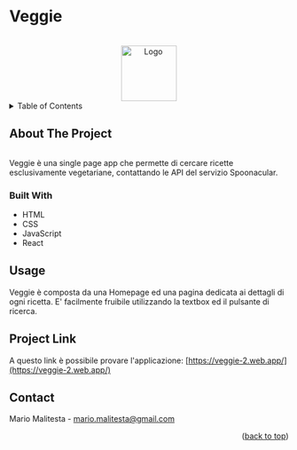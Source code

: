 # Veggie

<div id="top"></div>



<!-- PROJECT LOGO -->
<br />
<div align="center">
  <a href="https://github.com/Mario3999/Library-JS">
    <img src="assets/img/library.png" alt="Logo" width="100" height="100">
  </a>

</div>



<!-- TABLE OF CONTENTS -->
<details>
  <summary>Table of Contents</summary>
  <ol>
    <li>
      <a href="#about-the-project">About The Project</a>
      <ul>
        <li><a href="#built-with">Built With</a></li>
      </ul>
    </li>
    <li><a href="#usage">Usage</a></li>
    <li><a href="#project-link">Project Link</a></li>
    <li><a href="#contact">Contact</a></li>
  </ol>
</details>


<!-- ABOUT THE PROJECT -->
## About The Project

<img src="assets/img/Library-JS.png" alt="" width="" height=""></img>

Veggie è una single page app che permette di cercare ricette esclusivamente vegetariane, contattando le API del servizio Spoonacular.

### Built With

* HTML
* CSS
* JavaScript
* React

<!-- USAGE EXAMPLES -->
## Usage

Veggie è composta da una Homepage ed una pagina dedicata ai dettagli di ogni ricetta. E' facilmente fruibile utilizzando la textbox ed il pulsante di ricerca.

## Project Link

A questo link è possibile provare l'applicazione: [https://veggie-2.web.app/](https://veggie-2.web.app/)


<!-- CONTACT -->
## Contact

Mario Malitesta - mario.malitesta@gmail.com

<p align="right">(<a href="#top">back to top</a>)</p>
